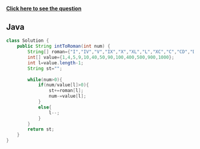 #### [Click here to see the question](https://leetcode.com/problems/integer-to-roman/)

## Java

```Java
class Solution {
    public String intToRoman(int num) {
        String[] roman={"I","IV","V","IX","X","XL","L","XC","C","CD","D","CM","M"};
        int[] value={1,4,5,9,10,40,50,90,100,400,500,900,1000};
        int l=value.length-1;
        String st="";
        
        while(num>0){
            if(num/value[l]>0){
                st+=roman[l];
                num-=value[l];
            }
            else{
                l--;
            }
        }
        return st;
    }
}
```

